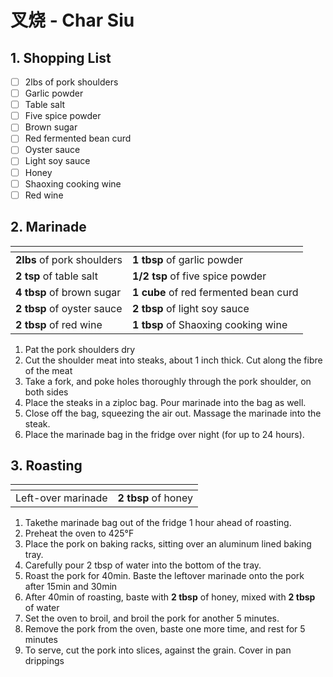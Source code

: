 # 叉烧 - Char Siu

## 1. Shopping List
- [ ] 2lbs of pork shoulders
- [ ] Garlic powder
- [ ] Table salt
- [ ] Five spice powder
- [ ] Brown sugar
- [ ] Red fermented bean curd
- [ ] Oyster sauce
- [ ] Light soy sauce
- [ ] Honey
- [ ] Shaoxing cooking wine
- [ ] Red wine

## 2. Marinade
|<!-- -->|<!-- -->|
|---|---|
| **2lbs** of pork shoulders | **1 tbsp** of garlic powder
| **2 tsp** of table salt | **1/2 tsp** of five spice powder |
| **4 tbsp** of brown sugar | **1 cube** of red fermented bean curd |
| **2 tbsp** of oyster sauce | **2 tbsp** of light soy sauce |
| **2 tbsp** of red wine | **1 tbsp** of Shaoxing cooking wine |

1. Pat the pork shoulders dry
2. Cut the shoulder meat into steaks, about 1 inch thick. Cut along the fibre of the meat
3. Take a fork, and poke holes thoroughly through the pork shoulder, on both sides
4. Place the steaks in a ziploc bag. Pour marinade into the bag as well.
5. Close off the bag, squeezing the air out. Massage the marinade into the steak.
6. Place the marinade bag in the fridge over night (for up to 24 hours).

## 3. Roasting
|<!-- -->|<!-- -->|
|---|---|
| Left-over marinade | **2 tbsp** of honey | 

1. Takethe marinade bag out of the fridge 1 hour ahead of roasting.
2. Preheat the oven to 425°F
3. Place the pork on baking racks, sitting over an aluminum lined baking tray.
4. Carefully pour 2 tbsp of water into the bottom of the tray.
5. Roast the pork for 40min. Baste the leftover marinade onto the pork after 15min and 30min
6. After 40min of roasting, baste with **2 tbsp** of honey, mixed with **2 tbsp** of water
7. Set the oven to broil, and broil the pork for another 5 minutes.
8. Remove the pork from the oven, baste one more time, and rest for 5 minutes
9. To serve, cut the pork into slices, against the grain. Cover in pan drippings